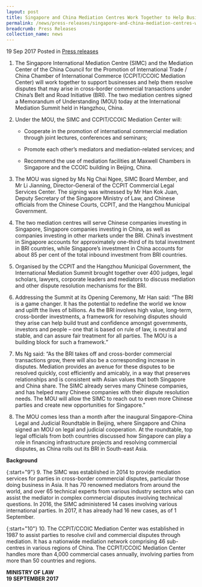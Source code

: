 ```yaml
---
layout: post
title: Singapore and China Mediation Centres Work Together to Help Businesses Resolve Disputes along Belt and Road
permalink: /news/press-releases/singapore-and-china-mediation-centres-work-together-to-help-busi
breadcrumb: Press Releases
collection_name: news
---
```


19 Sep 2017 Posted in [Press releases](/news/press-releases)


1. The Singapore International Mediation Centre (SIMC) and the Mediation Center of the China Council for the Promotion of International Trade / China Chamber of International Commerce (CCPIT/CCOIC Mediation Center) will work together to support businesses and help them resolve disputes that may arise in cross-border commercial transactions under China’s Belt and Road Initiative (BRI). The two mediation centres signed a Memorandum of Understanding (MOU) today at the International Mediation Summit held in Hangzhou, China.

2. Under the MOU, the SIMC and CCPIT/CCOIC Mediation Center will: 

    * Cooperate in the promotion of international commercial mediation through joint lectures, conferences and seminars;
    
    * Promote each other’s mediators and mediation-related services; and
    
    * Recommend the use of mediation facilities at Maxwell Chambers in Singapore and the CCOIC building in Beijing, China.
    
3. The MOU was signed by Ms Ng Chai Ngee, SIMC Board Member, and Mr Li Jianning, Director-General of the CCPIT Commercial Legal Services Center. The signing was witnessed by Mr Han Kok Juan, Deputy Secretary of the Singapore Ministry of Law, and Chinese officials from the Chinese Courts, CCPIT, and the Hangzhou Municipal Government.

4. The two mediation centres will serve Chinese companies investing in Singapore, Singapore companies investing in China, as well as companies investing in other markets under the BRI. China’s investment in Singapore accounts for approximately one-third of its total investment in BRI countries, while Singapore’s investment in China accounts for about 85 per cent of the total inbound investment from BRI countries.

5. Organised by the CCPIT and the Hangzhou Municipal Government, the International Mediation Summit brought together over 400 judges, legal scholars, lawyers, corporate leaders and mediators to discuss mediation and other dispute resolution mechanisms for the BRI.

6. Addressing the Summit at its Opening Ceremony, Mr Han said: “The BRI is a game changer. It has the potential to redefine the world we know and uplift the lives of billions. As the BRI involves high value, long-term, cross-border investments, a framework for resolving disputes should they arise can help build trust and confidence amongst governments, investors and people – one that is based on rule of law, is neutral and stable, and can assure fair treatment for all parties. The MOU is a building block for such a framework.”

7. Ms Ng said: “As the BRI takes off and cross-border commercial transactions grow, there will also be a corresponding increase in disputes. Mediation provides an avenue for these disputes to be resolved quickly, cost efficiently and amicably, in a way that preserves relationships and is consistent with Asian values that both Singapore and China share. The SIMC already serves many Chinese companies, and has helped many Chinese companies with their dispute resolution needs. The MOU will allow the SIMC to reach out to even more Chinese parties and create new opportunities for Singapore.”

8. The MOU comes less than a month after the inaugural Singapore-China Legal and Judicial Roundtable in Beijing, where Singapore and China signed an MOU on legal and judicial cooperation. At the roundtable, top legal officials from both countries discussed how Singapore can play a role in financing infrastructure projects and resolving commercial disputes, as China rolls out its BRI in South-east Asia.

**Background**

{:start="9"}
9. The SIMC was established in 2014 to provide mediation services for parties in cross-border commercial disputes, particular those doing business in Asia. It has 70 renowned mediators from around the world, and over 65 technical experts from various industry sectors who can assist the mediator in complex commercial disputes involving technical questions. In 2016, the SIMC administered 14 cases involving various international parties. In 2017, it has already had 16 new cases, as of 1 September.

{:start="10"}
10. The CCPIT/CCOIC Mediation Center was established in 1987 to assist parties to resolve civil and commercial disputes through mediation. It has a nationwide mediation network comprising 46 sub-centres in various regions of China. The CCPIT/CCOIC Mediation Center handles more than 4,000 commercial cases annually, involving parties from more than 50 countries and regions.

**MINISTRY OF LAW**  
**19 SEPTEMBER 2017**
